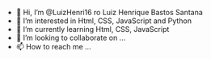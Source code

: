 - 👋 Hi, I’m @LuizHenri16 ro Luiz Henrique Bastos Santana
- 👀 I’m interested in Html, CSS, JavaScript and Python
- 🌱 I’m currently learning Html, CSS, JavaScript
- 💞️ I’m looking to collaborate on ...
- 📫 How to reach me ...

<!---
LuizHenri16/LuizHenri16 is a young person who wants to learn about new technologies every day...
--->
